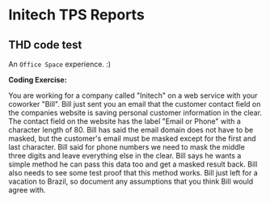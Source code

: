 # Initech TPS Reports
## THD code test
An `Office Space` experience. :)

**Coding Exercise:**

You are working for a company called "Initech" on a web service with your coworker "Bill".   Bill just sent you an email that the customer contact field on the companies website is saving personal customer information in the clear.  The contact field on the website has the label "Email or Phone" with a character length of 80.  Bill has said the email domain does not have to be masked, but the customer's email must be masked except for the first and last character.  Bill said for phone numbers we need to mask the middle three digits and leave everything else in the clear.  Bill says he wants a simple method he can pass this data too and get a masked result back.  Bill also needs to see some test proof that this method works.  Bill just left for a vacation to Brazil, so document any assumptions that you think Bill would agree with.

 
